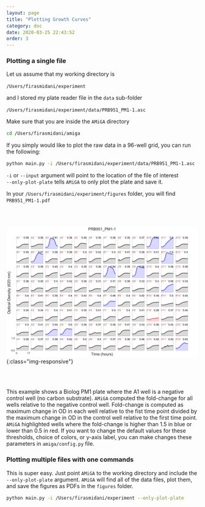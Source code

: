```yaml
---
layout: page
title: "Plotting Growth Curves"
category: doc
date: 2020-03-25 22:43:52
order: 3
---
```


### Plotting a single file

Let us assume that my working directory is

`/Users/firasmidani/experiment`

and I stored my plate reader file in the `data` sub-folder

`/Users/firasmidani/experiment/data/PRB951_PM1-1.asc`

Make sure that you are inside the `AMiGA` directory

```bash
cd /Users/firasmidani/amiga
```

If you simply would like to plot the raw data in a 96-well grid, you can run the following:

```bash
python main.py -i /Users/firasmidani/experiment/data/PRB951_PM1-1.asc --only-plot-plate
```

`-i` or `--input` argument will point to the location of the file of interest<br/>
`--only-plot-plate` tells `AMiGA` to only plot the plate and save it.

In your `/Users/firasmidani/experiment/figures` folder, you will find `PRB951_PM1-1.pdf`

<br /><br />

![example_96_well_plot](../assets/img/example_plot.png){:class="img-responsive"}

<br /><br />

This example shows a Biolog PM1 plate where the A1 well is a negative control well (no carbon substrate). `AMiGA` computed the fold-change for all wells relative to the negative control well. Fold-change is computed as maximum change in OD in each well relative to the fist time point divided by the maximum change in OD in the control well relative to the first time point. `AMiGA` highlighted wells where the fold-change is higher than 1.5 in blue or lower than 0.5 in red. If you want to change the default values for these thresholds, choice of colors, or y-axis label, you can make changes these parameters in `amiga/config.py` file.

### Plotting multiple files with one commands

This is super easy. Just point `AMiGA` to the working directory and include the `--only-plot-plate` argument. `AMiGA` will find all of the data files, plot them, and save the figures as PDFs in the `figures` folder.

```bash
python main.py -i /Users/firasmidani/experiment --only-plot-plate
```
